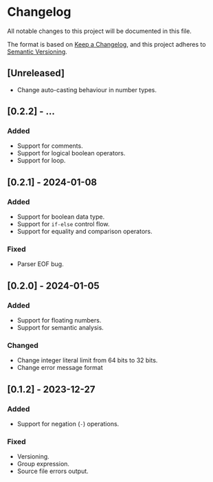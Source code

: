 # Changelog

All notable changes to this project will be documented in this file.

The format is based on [Keep a Changelog](https://keepachangelog.com/en/1.0.0/),
and this project adheres to [Semantic Versioning](https://semver.org/spec/v2.0.0.html).

## [Unreleased]

- Change auto-casting behaviour in number types.

## [0.2.2] - ...

### Added

- Support for comments.
- Support for logical boolean operators.
- Support for loop.

## [0.2.1] - 2024-01-08

### Added

- Support for boolean data type.
- Support for `if-else` control flow.
- Support for equality and comparison operators.

### Fixed

- Parser EOF bug.

## [0.2.0] - 2024-01-05

### Added

- Support for floating numbers.
- Support for semantic analysis.

### Changed

- Change integer literal limit from 64 bits to 32 bits.
- Change error message format

## [0.1.2] - 2023-12-27

### Added

- Support for negation (`-`) operations.

### Fixed

- Versioning.
- Group expression.
- Source file errors output.
